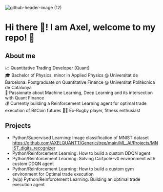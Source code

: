 ![github-header-image (12)](https://github.com/user-attachments/assets/624f5e4c-730b-4c3c-867f-39435ec9fe44)

# Hi there 👋! I am Axel, welcome to my repo! 🚀
## About me
📈 Quantitative Trading Developer (Quant)  
🎓 Bachelor of Physics, minor in Applied Physics @ Universitat de Barcelona. Postgraduate on Quantitative Finance @ Universitat Politècnica de Catalunya  
🌱 Passionate about Machine Learning, Deep Learning and its intersection with Quant Finance  
💰 Currently building a Reinforcement Learning agent for optimal trade execution of BitCoin futures 
🏋️‍♂️ Ex-Rugby player, fitness enthusiast  


## Projects
- Python/Supervised Learning: Image classification of MNIST dataset https://github.com/AXELQUANTT/Generic/tree/main/ML_AI/Projects/MNIST_digits_recognizer  
- Python/Reinforcement Learning: How to build a custom DDQN agent  
- Python/Reinforcement Learning: Solving Cartpole-v0 environment with custom DDQN agent  
- Python/Reinforcement Learning: How to build a custom gym environment for Optimal trade execution  
- (wip) Python/Reinforcement Learning: Building an optimal trade execution agent  
